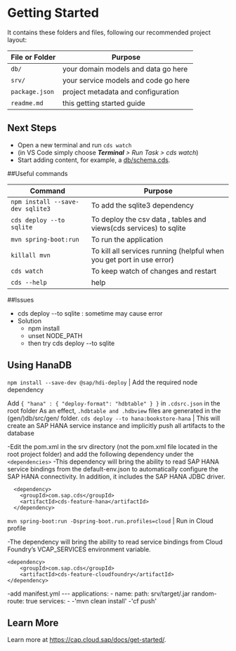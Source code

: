 # Getting Started

It contains these folders and files, following our recommended project layout:

File or Folder | Purpose
---------|----------
`db/` | your domain models and data go here
`srv/` | your service models and code go here
`package.json` | project metadata and configuration
`readme.md` | this getting started guide


## Next Steps

- Open a new terminal and run `cds watch` 
- (in VS Code simply choose _**Terminal** > Run Task > cds watch_)
- Start adding content, for example, a [db/schema.cds](db/schema.cds).

##Useful commands

Command   | Purpose
---------|----------
`npm install --save-dev sqlite3` | To add the sqlite3 dependency
`cds deploy --to sqlite` | To deploy the csv data , tables and views(cds services) to sqlite
`mvn spring-boot:run` | To run the application
`killall mvn` | To kill all services running (helpful when you get port in use error)
`cds watch` | To keep watch of changes and restart 
`cds --help` | help 

##Issues
- cds deploy --to sqlite : sometime may cause error
- Solution
  - npm install
  - unset NODE_PATH
  - then try cds deploy --to sqlite


## Using HanaDB

`npm install --save-dev @sap/hdi-deploy`  | Add the required node dependency

Add `{ "hana" : { "deploy-format": "hdbtable" } }` in  `.cdsrc.json` in the root folder As an effect, `.hdbtable and .hdbview` files are generated in the (gen/)db/src/gen/ folder.
`cds deploy --to hana:bookstore-hana`  | This will create an SAP HANA service instance and implicitly push all artifacts to the database 

-Edit the pom.xml in the srv directory (not the pom.xml file located in the root project folder) and add the following dependency under the `<dependencies>`
 -This dependency will bring the ability to read SAP HANA service bindings from the default-env.json to automatically configure the SAP HANA connectivity. In addition, it includes the SAP HANA JDBC driver.
  
      <dependency>
        <groupId>com.sap.cds</groupId>
        <artifactId>cds-feature-hana</artifactId>
      </dependency>  

  
`mvn spring-boot:run -Dspring-boot.run.profiles=cloud` | Run in Cloud profile

-The dependency will bring the ability to read service bindings from Cloud Foundry’s VCAP_SERVICES environment variable.
 
    <dependency>
        <groupId>com.sap.cds</groupId>
        <artifactId>cds-feature-cloudfoundry</artifactId>
    </dependency>

-add manifest.yml
              ---
              applications:
              - name: <name>
                path: srv/target/<name>.jar
                random-route: true
                services:
                - <hana service name example bookstore-hana from the above command>
-'mvn clean install'
-'cf push'
  


## Learn More

Learn more at https://cap.cloud.sap/docs/get-started/.
